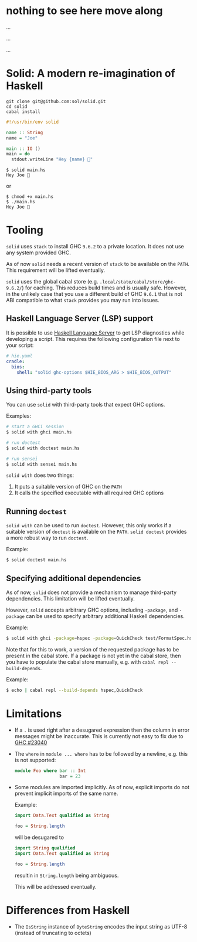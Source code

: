 # nothing to see here move along
...

...

...

# Solid: A modern re-imagination of Haskell

```
git clone git@github.com:sol/solid.git
cd solid
cabal install
```

```haskell
#!/usr/bin/env solid

name :: String
name = "Joe"

main :: IO ()
main = do
  stdout.writeLine "Hey {name} 👋"
```

```
$ solid main.hs
Hey Joe 👋
```
or
```
$ chmod +x main.hs
$ ./main.hs
Hey Joe 👋
```

# Tooling

`solid` uses `stack` to install GHC `9.6.2` to a private location.  It does not
use any system provided GHC.

As of now `solid` needs a recent version of `stack` to be available on the
`PATH`.  This requirement will be lifted eventually.

`solid` uses the global cabal store (e.g.
`.local/state/cabal/store/ghc-9.6.2/`) for caching.  This reduces build times
and is usually safe.  However, in the unlikely case that you use a different
build of GHC `9.6.1` that is not ABI compatible to what `stack` provides you
may run into issues.

## Haskell Language Server (LSP) support

It is possible to use [Haskell Language Server](https://github.com/haskell/haskell-language-server)
to get LSP diagnostics while developing a script.  This requires the following
configuration file next to your script:

```yaml
# hie.yaml
cradle:
  bios:
    shell: "solid ghc-options $HIE_BIOS_ARG > $HIE_BIOS_OUTPUT"
```


## Using third-party tools

You can use `solid` with third-party tools that expect GHC options.

Examples:

```bash
# start a GHCi session
$ solid with ghci main.hs
```

```bash
# run doctest
$ solid with doctest main.hs
```

```bash
# run sensei
$ solid with sensei main.hs
```

`solid with` does two things:

1. It puts a suitable version of GHC on the `PATH`
1. It calls the specified executable with all required GHC options

## Running `doctest`

`solid with` can be used to run `doctest`.  However, this only works if a
suitable version of `doctest` is available on the `PATH`.  `solid doctest`
provides a more robust way to run `doctest`.

Example:

```bash
$ solid doctest main.hs
```

## Specifying additional dependencies

As of now, `solid` does not provide a mechanism to manage third-party
dependencies.  This limitation will be lifted eventually.

However, `solid` accepts arbitrary GHC options, including `-package`, and
`-package` can be used to specify arbitrary additional Haskell dependencies.

Example:

```bash
$ solid with ghci -package=hspec -package=QuickCheck test/FormatSpec.hs
```

Note that for this to work, a version of the requested package has to be
present in the cabal store.  If a package is not yet in the cabal store, then
you have to populate the cabal store manually, e.g. with `cabal repl
--build-depends`.

Example:

```bash
$ echo | cabal repl --build-depends hspec,QuickCheck
```

# Limitations

- If a `.` is used right after a desugared expression then the column in error
  messages might be inaccurate.  This is currently not easy to fix due to
  [GHC #23040](https://gitlab.haskell.org/ghc/ghc/-/issues/23040)
- The `where` in `module ... where` has to be followed by a newline, e.g. this
  is not supported:

  ```haskell
  module Foo where bar :: Int
                   bar = 23
  ```
- Some modules are imported implicitly.  As of now, explicit imports do not
  prevent implicit imports of the same name.

  Example:

  ```haskell
  import Data.Text qualified as String

  foo = String.length
  ```

  will be desugared to

  ```haskell
  import String qualified
  import Data.Text qualified as String

  foo = String.length
  ```
  resultin in `String.length` being ambiguous.

  This will be addressed eventually.

# Differences from Haskell

- The `IsString` instance of `ByteString` encodes the input string as UTF-8
  (instead of truncating to octets)
